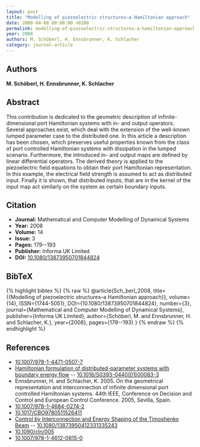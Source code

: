 ```yaml
---
layout: post
title: "Modelling of piezoelectric structures–a Hamiltonian approach"
date: 2008-04-08 00:00:00 +0100
permalink: modelling-of-piezoelectric-structures-a-hamiltonian-approach
year: 2008
authors: M. Schöberl, H. Ennsbrunner, K. Schlacher
category: journal-article
---
```

 
## Authors
**M. Schöberl, H. Ennsbrunner, K. Schlacher**
 
## Abstract
This contribution is dedicated to the geometric description of infinite-dimensional port Hamiltonian systems with in- and output operators. Several approaches exist, which deal with the extension of the well-known lumped parameter case to the distributed one. In this article a description has been chosen, which preserves useful properties known from the class of port controlled Hamiltonian systems with dissipation in the lumped scenario. Furthermore, the introduced in- and output maps are defined by linear differential operators. The derived theory is applied to the piezoelectric field equations to obtain their port Hamiltonian representation. In this example, the electrical field strength is assumed to act as distributed input. Finally it is shown, that distributed inputs, that are in the kernel of the input map act similarly on the system as certain boundary inputs.
 
## Citation
- **Journal:** Mathematical and Computer Modelling of Dynamical Systems
- **Year:** 2008
- **Volume:** 14
- **Issue:** 3
- **Pages:** 179--193
- **Publisher:** Informa UK Limited
- **DOI:** [10.1080/13873950701844824](https://doi.org/10.1080/13873950701844824)
 
## BibTeX
{% highlight bibtex %}
{% raw %}
@article{Sch_berl_2008,
  title={{Modelling of piezoelectric structures–a Hamiltonian approach}},
  volume={14},
  ISSN={1744-5051},
  DOI={10.1080/13873950701844824},
  number={3},
  journal={Mathematical and Computer Modelling of Dynamical Systems},
  publisher={Informa UK Limited},
  author={Schöberl, M. and Ennsbrunner, H. and Schlacher, K.},
  year={2008},
  pages={179--193}
}
{% endraw %}
{% endhighlight %}
 
## References
- [10.1007/978-1-4471-0507-7](https://doi.org/10.1007/978-1-4471-0507-7)
- [Hamiltonian formulation of distributed-parameter systems with boundary energy flow](hamiltonian-formulation-of-distributed-parameter-systems-with-boundary-energy-flow) -- [10.1016/S0393-0440(01)00083-3](https://doi.org/10.1016/S0393-0440(01)00083-3)
- Ennsbrunner, H. and Schlacher, K. 2005. On the geometrical representation and interconnection of infinite dimensional port controlled Hamiltonian systems. 44th IEEE, Conference on Decision and Control and European Control Conference. 2005, Sevilla, Spain.
- [10.1007/978-1-4684-0274-2](https://doi.org/10.1007/978-1-4684-0274-2)
- [10.1017/CBO9780511526411](https://doi.org/10.1017/CBO9780511526411)
- [Control by Interconnection and Energy Shaping of the Timoshenko Beam](control-by-interconnection-and-energy-shaping-of-the-timoshenko-beam) -- [10.1080/13873950412331335243](https://doi.org/10.1080/13873950412331335243)
- [10.1090/cln/005](https://doi.org/10.1090/cln/005)
- [10.1007/978-1-4612-0815-0](https://doi.org/10.1007/978-1-4612-0815-0)


